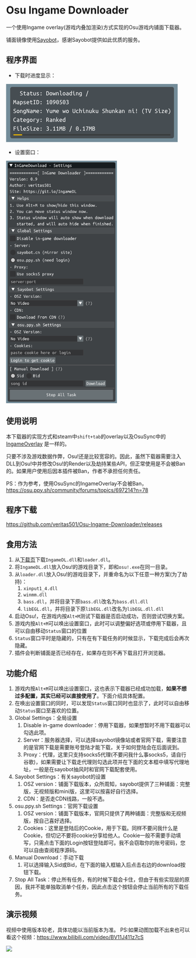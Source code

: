 # Osu Ingame Downloader

一个使用Ingame overlay(游戏内叠加渲染)方式实现的Osu游戏内铺面下载器。

铺面镜像使用[Sayobot]( https://osu.sayobot.cn/)，感谢Sayobot提供如此优质的服务。

## 程序界面

- 下载时进度显示：

<img src="Assets/downloading.png" alt="settings" style="display:inline" />

- 设置窗口：

<img src="Assets/settings.png" alt="settings" style="zoom:70%;display:inline" />

## 使用说明

本下载器的实现方式和steam中`shift+tab`的overlay以及OsuSync中的[IngameOverlay](https://github.com/OsuSync/IngameOverlay) 是一样的。

只要不涉及游戏数据作弊，Osu!还是比较宽容的。因此，虽然下载器需要注入DLL到Osu!中并修改Osu!的Render以及劫持某些API，但正常使用是不会被Ban的。如果用户使用后因本插件被Ban，作者不承担任何责任。

PS：作为参考，使用OsuSync的IngameOverlay不会被Ban， https://osu.ppy.sh/community/forums/topics/697214?n=78

## 程序下载

 https://github.com/veritas501/Osu-Ingame-Downloader/releases 

## 食用方法

1. 从[下载页](https://github.com/veritas501/Osu-Ingame-Downloader/releases )下载`IngameDL.dll`和`loader.dll`。
2. 将`IngameDL.dll`放入Osu!的游戏目录下，即和`osu!.exe`在同一目录。
3. 从`loader.dll`放入Osu!的游戏目录下，并重命名为以下任意一种方案(为了劫持)：
   1. `xinput1_4.dll`
   2. `winmm.dll`
   3. `bass.dll`，并将目录下原`bass.dll`改名为`bass.dll.dll`
   4. `libEGL.dll`，并将目录下原`libEGL.dll`改名为`libEGL.dll.dll`
4. 启动Osu!，在游戏内按`Alt+M`测试下载器是否启动成功，否则尝试切换方案。
5. 游戏内按`Alt+M`可以唤出设置窗口，此时可以调整偏好选项或停用下载器，且可以自由移动`Status`窗口的位置
6. `Status`窗口平时是隐藏的，只有在有下载任务的时候显示，下载完成后会再次隐藏。
7. 插件会判断铺面是否已经存在，如果存在则不再下载且打开浏览器。

## 功能介绍

1. 游戏内按`Alt+M`可以唤出设置窗口，这也表示下载器已经成功加载，**如果不想过多配置，其实已经可以直接使用了**。下面介绍具体配置。
2. 在唤出设置窗口的同时，可以发现`Status`窗口同时也显示了，此时可以自由移动`Status`窗口至喜欢的位置。
3. Global Settings：全局设置
   1. Disable in-game downloader：停用下载器，如果想暂时不用下载器可以勾选此项。
   2. Server：服务器选择，可以选择sayobot镜像站或者官网下载，需要注意的是官网下载是需要账号登陆才能下载，关于如何登陆会在后面说到。
   3. Proxy：代理，这里只支持socks5代理(不要问我什么事socks5，请自行谷歌)，如果需要让下载走代理则勾选此项并在下面的文本框中填写代理地址，一般是在sayobot抽风时和官网下载配套使用。
4. Sayobot Settings：有关sayobot的设置
   1. OSZ version：铺面下载版本，众所周知，sayobot提供了三种铺面：完整版，无视频版和mini版，这里可以按喜好自行选择。
   2. CDN：是否走CDN线路，一般不选。
5. osu.ppy.sh Settings：官网下载设置
   1. OSZ version：铺面下载版本，官网只提供了两种铺面：完整版和无视频版，按自己喜好选择。
   2. Cookies：这里是登陆后的Cookie，用于下载。同样不要问我什么是Cookie，但切记不要将cookie分享给他人。Cookie一般不需要手动填写，只需点击下面的Login按钮登陆即可。我不会窃取你的账号密码，您可以自由查阅程序源码。
6. Manual Download：手动下载
   1. 可以选择输入Sid或Bid，在下面的输入框输入后点击右边的download按钮下载。
7. Stop All Task：停止所有任务，有的时候下载会卡住，但由于有些实现层的原因，我并不能单独取消单个任务，因此点击这个按钮会停止当前所有的下载任务。

## 演示视频

视频中使用版本较老，具体功能以当前版本为准。
PS:如果动图加载不出来也可以看这个视频：https://www.bilibili.com/video/BV11J411z7cS

![](Assets/demo.gif)



